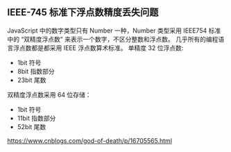 ## IEEE-745 标准下浮点数精度丢失问题

JavaScript 中的数字类型只有 Number 一种，Number 类型采用 IEEE754 标准中的 “双精度浮点数” 来表示一个数字，不区分整数和浮点数。
几乎所有的编程语言浮点数都是都采用 IEEE 浮点数算术标准。
单精度 32 位浮点数:

- 1bit 符号
- 8bit 指数部分
- 23bit 尾数

双精度浮点数采用 64 位存储：

- 1bit 符号
- 11bit 指数部分
- 52bit 尾数

https://www.cnblogs.com/god-of-death/p/16705565.html
